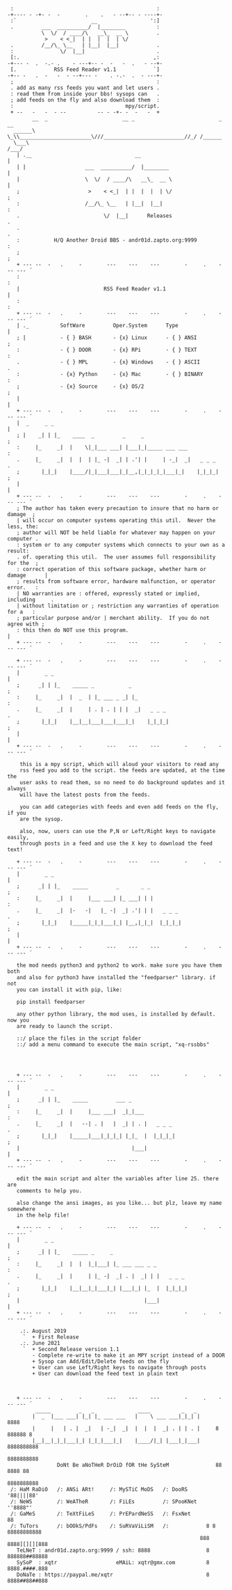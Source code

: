      :                                              :
    -+---- - -+- -  -        .    .   - --+-- - ----+-
     :`                        __                 ':]
     .         ___  __________/  |________          :
               \  \/  / ____/\   __\_  __ \         .
                >    < <_|  | |  |  |  | \/
     .         /__/\_ \__   | |__|  |__|            .
     :               \/  |__|                       .
     [:.                                           ,:
    -+--- -  .  -.- .    - ---+-- -  -   -  .   - --+-
     [.            RSS Feed Reader v1.1            `]
    -+-- -   .  -   -  - --+--- -    . -.-  .  - ---+-
     ;                                              :
     . add as many rss feeds you want and let users .
     : read them from inside your bbs! sysops can   .
     ; add feeds on the fly and also download them  :
     :                                    mpy/script.  
     + --   -   -  - --          -- - -+- -  -   -  +
            __  _                        __ _                           _  __
      ______\ \_\\_______________________\///__________________________//_/ /______
      \___\                                                                   /___/
       | .__                                 __                                  |
       | |                   ___  __________/  |________                         |
       |                     \  \/  / ____/\   __\_  __ \                        |
       ;                      >    < <_|  | |  |  |  | \/                        ;
       :                     /__/\_ \__   | |__|  |__|                           :
       .                           \/  |__|      Releases                        .
       .                                                                         .
       :           H/Q Another Droid BBS - andr01d.zapto.org:9999                :
       ;                                                                         ;
       + --- --  -   .     -        ---    ---    ---        -     .    - -- --- ´
       :                                                                         :
       |                           RSS Feed Reader v1.1                          |
       :                                                                         :
       + --- --  -   .     -        ---    ---    ---        -     .    - -- --- ´
       | ._          SoftWare         Oper.System      Type                      |
       ; |           - { } BASH       - {x} Linux      - { } ANSI                ;
       :             - { } DOOR       - {x} RPi        - { } TEXT                :
       .             - { } MPL        - {x} Windows    - { } ASCII               .
       :             - {x} Python     - {x} Mac        - { } BINARY              :
       ;             - {x} Source     - {x} OS/2                                 ;
       |                                                                         |
       + --- --  -   .     -        ---    ---    ---        -     .    - -- --- ´
       |  _     _ _                                                              |
       ; |    _| | |_    ____  _         _     _                                 ;
       :     |_     _|  |    \|_|___ ___| |___|_|_____ ___ ___                   :
       .     |_     _|  |  |  | |_ -|  _| | .'| |     | -_|  _|   _ _ _          .
       ;       |_|_|    |____/|_|___|___|_|__,|_|_|_|_|___|_|    |_|_|_|         ;
       |                                                                         |
       + --- --  -   .     -        ---    ---    ---        -     .    - -- --- ´
       ; The author has taken every precaution to insure that no harm or damage  ;
       | will occur on computer systems operating this util.  Never the less, the:
       ; author will NOT be held liable for whatever may happen on your computer .
       : system or to any computer systems which connects to your own as a result:
       . of. operating this util.  The user assumes full responsibility for the  ;
       : correct operation of this software package, whether harm or damage      |
       ; results from software error, hardware malfunction, or operator error.   :
       | NO warranties are : offered, expressly stated or implied, including     .
       | without limitation or ; restriction any warranties of operation for a   :
       ; particular purpose and/or | merchant ability.  If you do not agree with ;
       : this then do NOT use this program.                                      |
       + --- --  -   .     -        ---    ---    ---        -     .    - -- --- ´
    
       + --- --  -   .     -        ---    ---    ---        -     .    - -- --- ´
       |        _ _                                                              |
       ;      _| | |_    _____ _           _                                     ;
       :     |_     _|  |  _  | |_ ___ _ _| |_                                   :
       .     |_     _|  |     | . | . | | |  _|   _ _ _                          .
       ;       |_|_|    |__|__|___|___|___|_|    |_|_|_|                         ;
       |                                                                         |
       + --- --  -   .     -        ---    ---    ---        -     .    - -- --- ´
        
        this is a mpy script, which will aloud your visitors to read any 
        rss feed you add to the script. the feeds are updated, at the time the
        user asks to read them, so no need to do background updates and it always
        will have the latest posts from the feeds.
        
        you can add categories with feeds and even add feeds on the fly, if you 
        are the sysop.
        
        also, now, users can use the P,N or Left/Right keys to navigate easily,
        through posts in a feed and use the X key to download the feed text!
     
       + --- --  -   .     -        ---    ---    ---        -     .    - -- --- ´
       |        _ _                                                              |
       ;      _| | |_    _____         _       _ _                               ;
       :     |_     _|  |     |___ ___| |_ ___| | |                              :
       .     |_     _|  |-   -|   |_ -|  _| .'| | |   _ _ _                      .
       ;       |_|_|    |_____|_|_|___|_| |__,|_|_|  |_|_|_|                     ;
       |                                                                         |
       + --- --  -   .     -        ---    ---    ---        -     .    - -- --- ´
    
       the mod needs python3 and python2 to work. make sure you have them both
       and also for python3 have installed the "feedparser" library. if not
       you can install it with pip, like:
       
       pip install feedparser
       
       any other python library, the mod uses, is installed by default. now you 
       are ready to launch the script.
       
       ::/ place the files in the script folder
       ::/ add a menu command to execute the main script, "xq-rssbbs"
       
       
        
    
       + --- --  -   .     -        ---    ---    ---        -     .    - -- --- ´
       |        _ _                                                              |
       ;      _| | |_    _____         ___ _                                     ;
       :     |_     _|  |     |___ ___|  _|_|___                                 :
       .     |_     _|  |   --| . |   |  _| | . |   _ _ _                        .
       ;       |_|_|    |_____|___|_|_|_| |_|_  |  |_|_|_|                       ;
       |                                    |___|                                |
       + --- --  -   .     -        ---    ---    ---        -     .    - -- --- ´
       
       edit the main script and alter the variables after line 25. there are
       comments to help you.
       
       also change the ansi images, as you like... but plz, leave my name somewhere
       in the help file!
    
       + --- --  -   .     -        ---    ---    ---        -     .    - -- --- ´
       |        _ _                                                              |
       ;      _| | |_    _____ _     _                                           ;
       :     |_     _|  |  |  |_|___| |_ ___ ___ _ _                             :
       .     |_     _|  |     | |_ -|  _| . |  _| | |   _ _ _                    .
       ;       |_|_|    |__|__|_|___|_| |___|_| |_  |  |_|_|_|                   ;
       |                                        |___|                            |
       + --- --  -   .     -        ---    ---    ---        -     .    - -- --- ´
       
        .:. August 2019
         `  + First Release
        .:. June 2021
         `  + Second Release version 1.1
            - Complete re-write to make it an MPY script instead of a DOOR
            + Sysop can Add/Edit/Delete feeds on the fly
            + User can use Left/Right keys to navigate through posts
            + User can download the feed text in plain text
            
              
       
       + --- --  -   .     -        ---    ---    ---        -     .    - -- --- ´
             _____         _   _              ____          _   _ 
            |  _  |___ ___| |_| |_ ___ ___   |    \ ___ ___|_|_| |        8888
            |     |   | . |  _|   | -_|  _|  |  |  |  _| . | | . |     8 888888 8
            |__|__|_|_|___|_| |_|_|___|_|    |____/|_| |___|_|___|     8888888888
                                                                       8888888888
                    DoNt Be aNoTHeR DrOiD fOR tHe SySteM               88 8888 88
                                                                       8888888888
     /: HaM RaDiO   /: ANSi ARt!     /: MySTiC MoDS   /: DooRS         '88||||88'
     /: NeWS        /: WeATheR       /: FiLEs         /: SPooKNet       ''8888"'
     /: GaMeS       /: TeXtFiLeS     /: PrEPardNeSS   /: FsxNet            88
     /: TuTors      /: bOOkS/PdFs    /: SuRVaViLiSM   /:            8 8 88888888888
                                                                  888 8888][][][888
       TeLNeT : andr01d.zapto.org:9999 / ssh: 8888                  8 888888##88888
       SySoP  : xqtr                   eMAiL: xqtr@gmx.com          8 8888.####.888
       DoNaTe : https://paypal.me/xqtr                              8 8888##88##888
